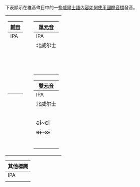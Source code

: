 下表顯示在維基條目中的一些[威爾士語內容如何使用](https://zh.wikipedia.org/wiki/威爾士語 "wikilink")[國際音標](../Page/國際音標.md "wikilink")發音。

<table border=0 style="background: none">

<tr>

<td valign="top">

| [輔音](https://zh.wikipedia.org/wiki/輔音 "wikilink") |
| ------------------------------------------------- |
| IPA                                               |
| <big></big>                                       |
| <big></big>                                       |
| <big></big>                                       |
| <big></big>                                       |
| <big></big>                                       |
| <big></big>                                       |
| <big></big>                                       |
| <big></big>                                       |
| <big></big>                                       |
| <big></big>                                       |
| <big></big>                                       |
| <big></big>                                       |
| <big></big>                                       |
| <big></big>                                       |
| <big></big>                                       |
| <big></big>                                       |
| <big>                                             |
| <big></big>                                       |
| <big></big>                                       |
| <big></big>                                       |
| <big></big>                                       |
| <big></big>                                       |
| <big></big>                                       |
| <big></big>                                       |
| <big></big>                                       |
| <big></big>                                       |
| <big></big>                                       |
| <big></big>                                       |

</td>

<td width=2em>

</td>

<td valign="top">

| [單元音](https://zh.wikipedia.org/wiki/單元音 "wikilink") |
| --------------------------------------------------- |
| IPA                                                 |
| 北威尔士                                                |
| <big></big>                                         |
| <big></big>                                         |
| <big></big>                                         |
| <big></big>                                         |
| <big></big>                                         |
| <big></big>                                         |
| <big></big>                                         |
| <big></big>                                         |
| <big></big>                                         |
| <big></big>                                         |
| <big></big>                                         |
| <big></big>                                         |
| <big></big>                                         |

| [雙元音](https://zh.wikipedia.org/wiki/雙元音 "wikilink") |
| --------------------------------------------------- |
| IPA                                                 |
| 北威尔士                                                |
| <big></big>                                         |
| <big></big>                                         |
| <big></big>                                         |
| <big></big>                                         |
| <big></big>                                         |
| <big>əi\~ɛi</big>                                   |
| <big>əɨ\~ɛɨ</big>                                   |
| <big></big>                                         |
| <big></big>                                         |
| <big></big>                                         |
| <big></big>                                         |
| <big></big>                                         |
| <big></big>                                         |

</td>

</tr>

</table>

| 其他標識        |
| ----------- |
| IPA         |
| <big></big> |
